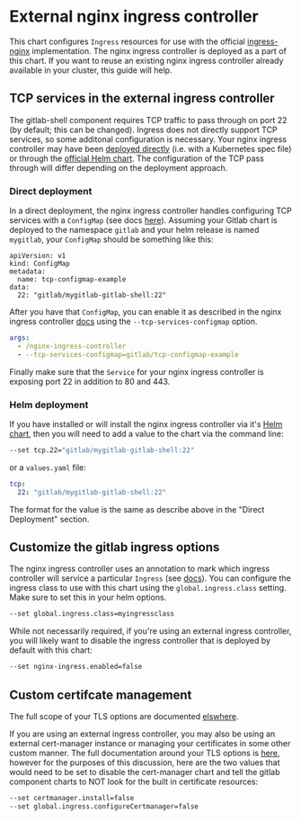 # External nginx ingress controller

This chart configures `Ingress` resources for use with the official
[ingress-nginx](https://github.com/kubernetes/ingress-nginx) implementation. The
nginx ingress controller is deployed as a part of this chart. If you want to
reuse an existing nginx ingress controller already available in your cluster,
this guide will help.

## TCP services in the external ingress controller

The gitlab-shell component requires TCP traffic to pass through on
port 22 (by default; this can be changed). Ingress does not directly support TCP services, so some additonal configuration is necessary. Your nginx ingress controller may have been [deployed directly](https://github.com/kubernetes/ingress-nginx/blob/master/docs/deploy/index.md) (i.e. with a Kubernetes spec file) or through the [official Helm chart](https://github.com/helm/charts/tree/master/stable/nginx-ingress). The configuration of the TCP pass through will differ depending on the deployment approach.

### Direct deployment

In a direct deployment, the nginx ingress controller handles configuring TCP services with a
`ConfigMap` (see docs [here](https://github.com/kubernetes/ingress-nginx/blob/master/docs/user-guide/exposing-tcp-udp-services.md)).
Assuming your Gitlab chart is deployed to the namespace `gitlab` and your helm
release is named `mygitlab`, your `ConfigMap` should be something like this:

```
apiVersion: v1
kind: ConfigMap
metadata:
  name: tcp-configmap-example
data:
  22: "gitlab/mygitlab-gitlab-shell:22"
```

After you have that `ConfigMap`, you can enable it as described in the nginx
ingress controller [docs](https://github.com/kubernetes/ingress-nginx/blob/master/docs/user-guide/exposing-tcp-udp-services.md)
using the `--tcp-services-configmap` option.

```yaml
args:
  - /nginx-ingress-controller
  - --tcp-services-configmap=gitlab/tcp-configmap-example
```

Finally make sure that the `Service` for your nginx ingress controller is exposing
port 22 in addition to 80 and 443.

### Helm deployment

If you have installed or will install the nginx ingress controller via it's [Helm chart](https://github.com/helm/charts/tree/master/stable/nginx-ingress), then you will need to add a value to the chart via the command line:

```bash
--set tcp.22="gitlab/mygitlab-gitlab-shell:22"
```

or a `values.yaml` file:

```yaml
tcp:
  22: "gitlab/mygitlab-gitlab-shell:22"
```

The format for the value is the same as describe above in the "Direct Deployment" section.

## Customize the gitlab ingress options

The nginx ingress controller uses an annotation to mark which ingress controller
will service a particular `Ingress` (see [docs](https://github.com/kubernetes/ingress-nginx#annotation-ingressclass)).
You can configure the ingress class to use with this chart using the
`global.ingress.class` setting. Make sure to set this in your helm options.

```bash
--set global.ingress.class=myingressclass
```

While not necessarily required, if you're using an external ingress controller, you will likely want to
disable the ingress controller that is deployed by default with this chart:

```bash
--set nginx-ingress.enabled=false
```

## Custom certifcate management
The full scope of your TLS options are documented [elswhere](https://gitlab.com/charts/gitlab/blob/master/doc/installation/tls.md).

If you are using an external ingress controller, you may also be using an external cert-manager instance
or managing your certificates in some other custom manner. The full documentation around your TLS options is [here](https://gitlab.com/charts/gitlab/blob/master/doc/installation/tls.md),
however for the purposes of this discussion, here are the two values that would need to be set to disable the cert-manager chart and tell 
the gitlab component charts to NOT look for the built in certificate resources:

```bash
--set certmanager.install=false
--set global.ingress.configureCertmanager=false
```
